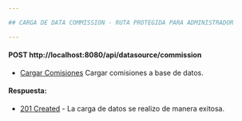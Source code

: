 ```yaml
---

## CARGA DE DATA COMMISSION - RUTA PROTEGIDA PARA ADMINISTRADOR

---
```


#### POST http://localhost:8080/api/datasource/commission

* [Cargar Comisiones]() Cargar comisiones a base de datos. 

#### Respuesta:

* [201 Created]() - La carga de datos se realizo de manera exitosa.
